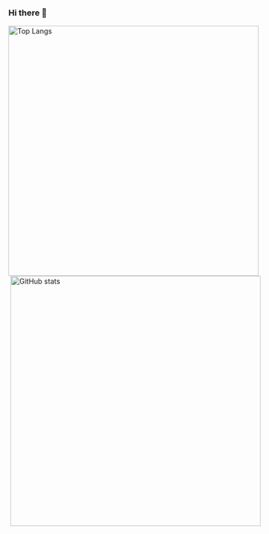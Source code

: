 ### Hi there 👋

<!--
**lyolya95/lyolya95** is a ✨ _special_ ✨ repository because its `README.md` (this file) appears on your GitHub profile.

Here are some ideas to get you started:

- 🔭 I’m currently working on ...
- 🌱 I’m currently learning ...
- 👯 I’m looking to collaborate on ...
- 🤔 I’m looking for help with ...
- 💬 Ask me about ...
- 📫 How to reach me: ...
- 😄 Pronouns: ...
- ⚡ Fun fact: ...
-->

<img align="left" width="500px" alt="Top Langs" src="https://github-readme-stats.vercel.app/api/top-langs/?username=lyolya95&langs_count=8&layout=compact" />
<img align="right" width="500px" alt="GitHub stats" src="https://github-readme-stats.vercel.app/api?username=lyolya95&show_icons=true" />

